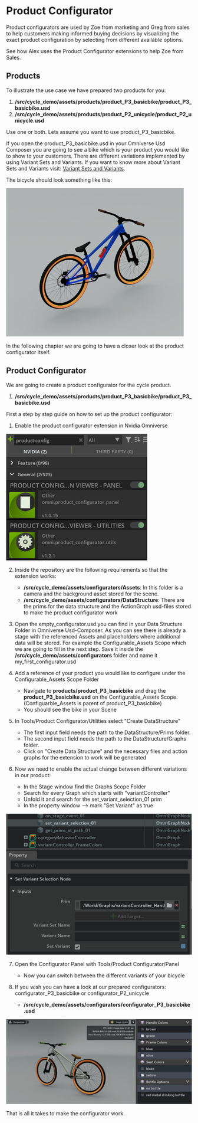 # Product Configurator

Product configurators are used by Zoe from marketing and Greg from sales to help customers making informed buying decisions by visualizing the exact product configuration by selecting from different available options.

See how Alex uses the Product Configurator extensions to help Zoe from Sales.

## Products

To illustrate the use case we have prepared two products for you:

1. **/src/cycle_demo/assets/products/product_P3_basicbike/product_P3_basicbike.usd**
2. **/src/cycle_demo/assets/products/product_P2_unicycle/product_P2_unicycle.usd**

Use one or both. Lets assume you want to use product_P3_basicbike.

If you open the product_P3_basicbike.usd in your Omniverse Usd Composer you are going to see a bike which is your product you would like to show to your customers. There are different variations implemented by using Variant Sets and Variants. If you want to know more about Variant Sets and Variants visit: [Variant Sets and Variants](https://perfectproducts.github.io/usd_templates/usd_concepts/variant_sets_and_variants.html).

The bicycle should look something like this:

![product_P3_basicbike](assets/imgs/product_P3_basicbike.PNG)

In the following chapter we are going to have a closer look at the product configurator itself.

## Product Configurator

We are going to create a product configurator for the cycle product. 

1. **/src/cycle_demo/assets/products/product_P3_basicbike/product_P3_basicbike.usd**

First a step by step guide on how to set up the product configurator:

1. Enable the product configurator extension in Nvidia Omniverse

![Product Configurator Extension](assets/imgs/product_config_extension.PNG)

2. Inside the repository are the following requirements so that the extension works:
    - **/src/cycle_demo/assets/configurators/Assets**: In this folder is a camera and the background asset stored for the scene.
    - **/src/cycle_demo/assets/configurators/DataStructure**: There are the prims for the data structure and the ActionGraph usd-files stored to make the product configurator work

3. Open the empty_configurator.usd  you can find in your Data Structure Folder in Omniverse Usd-Composer. As you can see there is already a stage with the referenced Assets and placeholders where additional data will be stored. For example the Configurable_Assets Scope which we are going to fill in the next step. Save it inside the **/src/cycle_demo/assets/configurators** folder and name it my_first_configurator.usd

4. Add a reference of your product you would like to configure under the Configurable_Assets Scope Folder
    - Navigate to **products/product_P3_basicbike** and drag the **product_P3_basicbike.usd** on the Configurable_Assets Scope. (Configuarble_Assets is parent of product_P3_basicbike)
    - You should see the bike in your Scene

5. In Tools/Product Configurator/Utilities select "Create DataStructure"
    - The first input field needs the path to the DataStructure/Prims folder.
    - The second input field needs the path to the DataStructure/Graphs folder.
    - Click on "Create Data Structure" and the necessary files and action graphs for the extension to work will be generated

6.  Now we need to enable the actual change between different variations in our product:
    - In the Stage window find the Graphs Scope Folder
    - Search for every Graph which starts with "variantController"
    - Unfold it and search for the set_variant_selection_01 prim
    - In the property window --> mark "Set Variant" as true

![Set Variant](assets/imgs/setvariant.PNG)

7. Open the Configurator Panel with Tools/Product Configurator/Panel
    - Now you can switch between the different variants of your bicycle

8. If you wish you can have a look at our prepared configurators: configurator_P3_basicbike or configurator_P2_unicycle
    - **/src/cycle_demo/assets/configurators/configurator_P3_basicbike.usd**

![Configurator Basicbike](assets/imgs/configurator_P3_basicbike.PNG)

That is all it takes to make the configurator work.